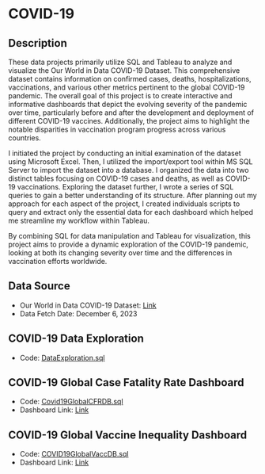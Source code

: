 # COVID-19

## Description
These data projects primarily utilize SQL and Tableau to analyze and visualize the Our World in Data COVID-19 Dataset. This comprehensive dataset contains information on confirmed cases, deaths, hospitalizations, vaccinations, and various other metrics pertinent to the global COVID-19 pandemic. The overall goal of this project is to create interactive and informative dashboards that depict the evolving severity of the pandemic over time, particularly before and after the development and deployment of different COVID-19 vaccines. Additionally, the project aims to highlight the notable disparities in vaccination program progress across various countries.

I initiated the project by conducting an initial examination of the dataset using Microsoft Excel. Then, I utilized the import/export tool within MS SQL Server to import the dataset into a database. I organized the data into two distinct tables focusing on COVID-19 cases and deaths, as well as COVID-19 vaccinations. Exploring the dataset further, I wrote a series of SQL queries to gain a better understanding of its structure. After planning out my approach for each aspect of the project, I created individuals scripts to query and extract only the essential data for each dashboard which helped me streamline my workflow within Tableau.

By combining SQL for data manipulation and Tableau for visualization, this project aims to provide a dynamic exploration of the COVID-19 pandemic, looking at both its changing severity over time and the differences in vaccination efforts worldwide.

## Data Source
- Our World in Data COVID-19 Dataset: [Link](https://github.com/owid/covid-19-data/tree/master/public/data)
- Data Fetch Date: December 6, 2023

## COVID-19 Data Exploration
- Code: [DataExploration.sql](DataExploration.sql)

## COVID-19 Global Case Fatality Rate Dashboard
- Code: [Covid19GlobalCFRDB.sql](Covid19GlobalCFRDB.sql)
- Dashboard Link: [Link](https://public.tableau.com/views/COVID-19GlobalCFRDB/GlobalCOVID-19CFRDB?:language=en-US&:display_count=n&:origin=viz_share_link)

## COVID-19 Global Vaccine Inequality Dashboard
- Code: [COVID19GlobalVaccDB.sql](COVID19GlobalVaccDB.sql)
- Dashboard Link: [Link](https://public.tableau.com/views/COVID-19GlobalVaccInequalityDB/GlobalCOVID-19VaccIneqDB?:language=en-US&:display_count=n&:origin=viz_share_link)
